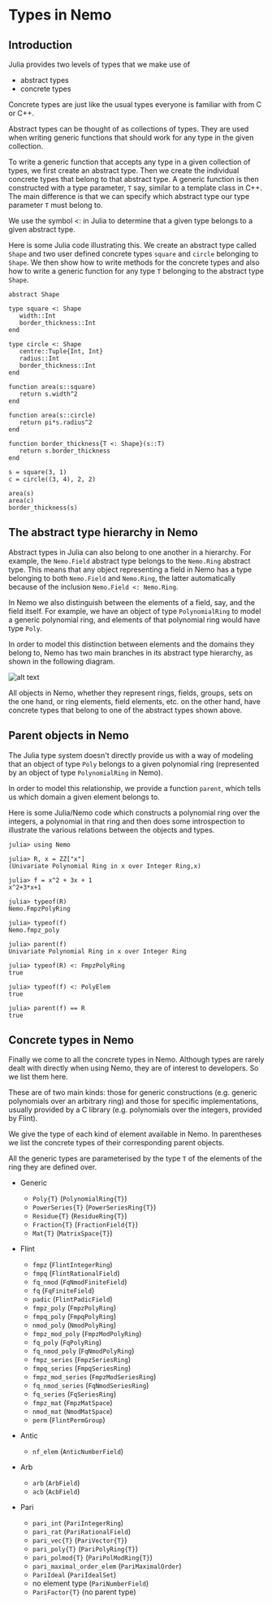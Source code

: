 # Types in Nemo

## Introduction

Julia provides two levels of types that we make use of

  - abstract types
  - concrete types

Concrete types are just like the usual types everyone is familiar with from C or C++.

Abstract types can be thought of as collections of types. They are used when writing generic functions
that should work for any type in the given collection.

To write a generic function that accepts any type in a given collection of types, we first create an
abstract type. Then we create the individual concrete types that belong to that abstract type. A generic
function is then constructed with a type parameter, `T` say, similar to a template class in C++. The main
difference is that we can specify which abstract type our type parameter `T` must belong to.

We use the symbol <: in Julia to determine that a given type belongs to a given abstract type. 

Here is some Julia code illustrating this. We create an abstract type called `Shape` and two user defined
concrete types `square` and `circle` belonging to `Shape`. We then show how to write methods for the
concrete types and also how to write a generic function for any type `T` belonging to the abstract type
`Shape`.

```
abstract Shape

type square <: Shape
   width::Int
   border_thickness::Int
end

type circle <: Shape
   centre::Tuple{Int, Int}
   radius::Int
   border_thickness::Int
end

function area(s::square)
   return s.width^2
end

function area(s::circle)
   return pi*s.radius^2
end

function border_thickness{T <: Shape}(s::T)
   return s.border_thickness
end

s = square(3, 1)
c = circle((3, 4), 2, 2)

area(s)
area(c)
border_thickness(s)
```

## The abstract type hierarchy in Nemo

Abstract types in Julia can also belong to one another in a hierarchy. For example, the `Nemo.Field`
abstract type belongs to the `Nemo.Ring` abstract type. This means that any object representing a field
in Nemo has a type belonging to both `Nemo.Field` and `Nemo.Ring`, the latter automatically because of
the inclusion `Nemo.Field <: Nemo.Ring`.

In Nemo we also distinguish between the elements of a field, say, and the field itself. For example,
we have an object of type `PolynomialRing` to model a generic polynomial ring, and elements of that 
polynomial ring would have type `Poly`. 

In order to model this distinction between elements and the domains they belong to, Nemo has two main
branches in its abstract type hierarchy, as shown in the following diagram.

![alt text](/types.png "Abstract type hierarchy")

All objects in Nemo, whether they represent rings, fields, groups, sets on the one hand, or ring
elements, field elements, etc. on the other hand, have concrete types that belong to one of the abstract
types shown above.

## Parent objects in Nemo

The Julia type system doesn't directly provide us with a way of modeling that an object of type `Poly`
belongs to a given polynomial ring (represented by an object of type `PolynomialRing` in Nemo).

In order to model this relationship, we provide a function `parent`, which tells us which domain a given
element belongs to.

Here is some Julia/Nemo code which constructs a polynomial ring over the integers, a polynomial in that
ring and then does some introspection to illustrate the various relations between the objects and types.

```
julia> using Nemo

julia> R, x = ZZ["x"]
(Univariate Polynomial Ring in x over Integer Ring,x)

julia> f = x^2 + 3x + 1
x^2+3*x+1

julia> typeof(R)
Nemo.FmpzPolyRing

julia> typeof(f)
Nemo.fmpz_poly

julia> parent(f)
Univariate Polynomial Ring in x over Integer Ring

julia> typeof(R) <: FmpzPolyRing
true

julia> typeof(f) <: PolyElem
true

julia> parent(f) == R
true
```

## Concrete types in Nemo

Finally we come to all the concrete types in Nemo. Although types are rarely dealt with directly when
using Nemo, they are of interest to developers. So we list them here.

These are of two main kinds: those for generic constructions (e.g. generic polynomials over an arbitrary
ring) and those for specific implementations, usually provided by a C library (e.g. polynomials over the
integers, provided by Flint).

We give the type of each kind of element available in Nemo. In parentheses we list the concrete types
of their corresponding parent objects.

All the generic types are parameterised by the type `T` of the elements of the ring they are defined
over.

  - Generic
     - `Poly{T}` (`PolynomialRing{T}`)
     - `PowerSeries{T}` (`PowerSeriesRing{T}`)
     - `Residue{T}` (`ResidueRing{T}`)
     - `Fraction{T}` (`FractionField{T}`)
     - `Mat{T}` (`MatrixSpace{T}`)

  - Flint
     - `fmpz` (`FlintIntegerRing`)
     - `fmpq` (`FlintRationalField`)
     - `fq_nmod` (`FqNmodFiniteField`)
     - `fq` (`FqFiniteField`)
     - `padic` (`FlintPadicField`)
     - `fmpz_poly` (`FmpzPolyRing`)
     - `fmpq_poly` (`FmpqPolyRing`)
     - `nmod_poly` (`NmodPolyRing`)
     - `fmpz_mod_poly` (`FmpzModPolyRing`)
     - `fq_poly` (`FqPolyRing`)
     - `fq_nmod_poly` (`FqNmodPolyRing`)
     - `fmpz_series` (`FmpzSeriesRing`)
     - `fmpq_series` (`FmpqSeriesRing`)
     - `fmpz_mod_series` (`FmpzModSeriesRing`)
     - `fq_nmod_series` (`FqNmodSeriesRing`)
     - `fq_series` (`FqSeriesRing`)
     - `fmpz_mat` (`FmpzMatSpace`)
     - `nmod_mat` (`NmodMatSpace`)
     - `perm` (`FlintPermGroup`)

  - Antic
     - `nf_elem` (`AnticNumberField`)

  - Arb
     - `arb` (`ArbField`)
     - `acb` (`AcbField`)

  - Pari
     - `pari_int` (`PariIntegerRing`)
     - `pari_rat` (`PariRationalField`)
     - `pari_vec{T}` (`PariVector{T}`)
     - `pari_poly{T}` (`PariPolyRing{T}`)
     - `pari_polmod{T}` (`PariPolModRing{T}`)
     - `pari_maximal_order_elem` (`PariMaximalOrder`)
     - `PariIdeal` (`PariIdealSet`)
     - no element type (`PariNumberField`)
     - `PariFactor{T}` (no parent type)
